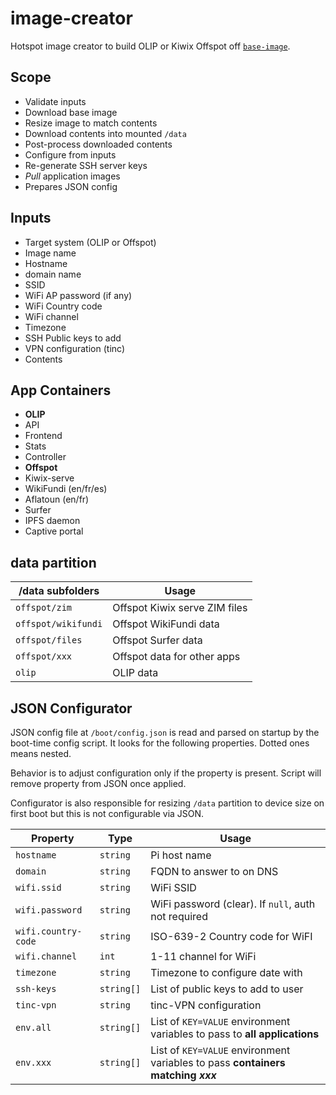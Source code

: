 # image-creator

Hotspot image creator to build OLIP or Kiwix Offspot off [`base-image`](https://github.com/offspot/base-image).

## Scope

- Validate inputs
- Download base image
- Resize image to match contents
- Download contents into mounted `/data`
- Post-process downloaded contents
- Configure from inputs
- Re-generate SSH server keys
- *Pull* application images
- Prepares JSON config

## Inputs

- Target system (OLIP or Offspot)
- Image name
- Hostname
- domain name
- SSID
- WiFi AP password (if any)
- WiFi Country code
- WiFi channel
- Timezone
- SSH Public keys to add
- VPN configuration (tinc)
- Contents

## App Containers

- **OLIP**
 - API
 - Frontend
 - Stats
 - Controller
- **Offspot**
 - Kiwix-serve
 - WikiFundi (en/fr/es)
 - Aflatoun (en/fr)
 - Surfer
- IPFS daemon
- Captive portal

## data partition


| /data subfolders | Usage |
|---|---|
| `offspot/zim` | Offspot Kiwix serve ZIM files|
| `offspot/wikifundi` | Offspot WikiFundi data |
| `offspot/files` | Offspot Surfer data |
| `offspot/xxx` | Offspot data for other apps |
| `olip` | OLIP data |


## JSON Configurator

JSON config file at `/boot/config.json` is read and parsed on startup by the boot-time config script.
It looks for the following properties. Dotted ones means nested.

Behavior is to adjust configuration only if the property is present. Script will remove property from JSON once applied.

Configurator is also responsible for resizing `/data` partition to device size on first boot but this is not configurable via JSON.

| Property| Type | Usage |
|---|---|---|
| `hostname` | `string` | Pi host name |
| `domain` | `string` | FQDN to answer to on DNS |
| `wifi.ssid` | `string` | WiFi SSID |
| `wifi.password` | `string` | WiFi password (clear). If `null`, auth not required |
| `wifi.country-code` | `string` | ISO-639-2 Country code for WiFI |
| `wifi.channel` | `int` | 1-11 channel for WiFi |
| `timezone` | `string` | Timezone to configure date with |
| `ssh-keys` | `string[]` | List of public keys to add to user |
| `tinc-vpn` | `string` | tinc-VPN configuration |
| `env.all`  | `string[]` | List of `KEY=VALUE` environment variables to pass to **all applications** |
| `env.xxx`  | `string[]` | List of `KEY=VALUE` environment variables to pass **containers matching _xxx_** |